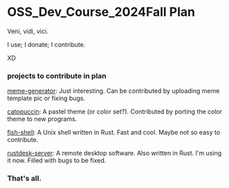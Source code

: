 # OSS_Dev_Course_2024Fall Plan

Veni, vidi, vici.

I use; I donate; I contribute.

XD

### projects to contribute in plan

[meme-generator](https://github.com/MeetWq/meme-generator): Just interesting. Can be contributed by uploading meme template pic or fixing bugs.

[catppuccin](https://github.com/catppuccin/catppuccin): A pastel theme (or color set?). Contributed by porting the color theme to new programs.

[fish-shell](https://github.com/fish-shell/fish-shell): A Unix shell written in Rust. Fast and cool. Maybe not so easy to contribute.

[rustdesk-server](https://github.com/rustdesk/rustdesk-server): A remote desktop software. Also written in Rust. I'm using it now. Filled with bugs to be fixed.

### That's all.